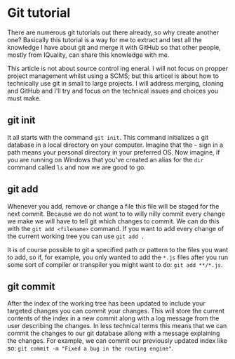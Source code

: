 # Git tutorial

There are numerous git tutorials out there already, so why create another one? Basically this tutorial is a way for me to extract and test all the knowledge I have about git and merge it with GitHub so that other people, mostly from IQuality, can share this knowledge with me.

This article is not about source control ing eneral. I will not focus on propper project management whilst using a SCMS; but this articel is about how to technically use git in small to large projects. I will address merging, cloning and GitHub and I'll try and focus on the technical issues and choices you must make.

## git init
It all starts with the command ```git init```. This command initializes a git database in a local directory on your computer. Imagine that the ```~``` sign in a path means your personal directory in your preferred OS. Now imagine, if you are running on Windows that you've created an alias for the ```dir``` command called ```ls``` and now we are good to go.

## git add
Whenever you add, remove or change a file this file will be staged for the next commit. Because we do not want to to willy nilly commit every change we make we will have to tell git which changes to commit. We can do this with the ```git add <filename>``` command. If you want to add every change of the current working tree you can use ```git add .```

It is of course possible to git a specified path or pattern to the files you want to add, so if, for example, you only wanted to add the ```*.js``` files after you run some sort of compiler or transpiler you might want to do: ```git add **/*.js```.

## git commit
After the index of the working tree has been updated to include your targeted changes you can commit your changes. This will 
store the current contents of the index in a new commit along with a log message from the user describing the changes. In less technical terms this means that we can commit the changes to our git database allong with a message explaining the changes. For example, we can commit our previously updated index like so: ```git commit -m "Fixed a bug in the routing engine"```.



